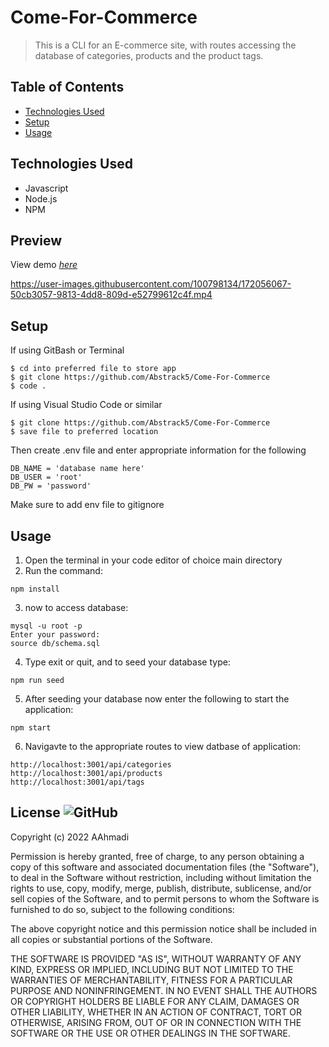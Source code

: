 # Come-For-Commerce
> This is a CLI for an E-commerce site, with routes accessing the database of categories, products and the product tags.


## Table of Contents
* [Technologies Used](#technologies-used)
* [Setup](#setup)
* [Usage](#usage)
<!-- * [License](#license) -->


## Technologies Used
- Javascript
- Node.js
- NPM 

## Preview
View demo [_here_](https://drive.google.com/file/d/199WRacEcusQAFUB8b1f3FhohpcSoXKpI/view)


https://user-images.githubusercontent.com/100798134/172056067-50cb3057-9813-4dd8-809d-e52799612c4f.mp4


## Setup

If using GitBash or Terminal
```
$ cd into preferred file to store app
$ git clone https://github.com/Abstrack5/Come-For-Commerce
$ code .
```

If using Visual Studio Code or similar
```
$ git clone https://github.com/Abstrack5/Come-For-Commerce
$ save file to preferred location
```
Then create .env file and enter appropriate information for the following
```
DB_NAME = 'database name here'
DB_USER = 'root'
DB_PW = 'password'
```
Make sure to add env file to gitignore

## Usage
1. Open the terminal in your code editor of choice main directory
2. Run the command: <br />
```
npm install
```
3. now to access database:
```
mysql -u root -p
Enter your password:
source db/schema.sql
```
4. Type exit or quit, and to seed your database type:
```
npm run seed
```
5. After seeding your database now enter the following to start the application:
```
npm start
```
6. Navigavte to the appropriate routes to view datbase of application:
```
http://localhost:3001/api/categories
http://localhost:3001/api/products
http://localhost:3001/api/tags
```

## License ![GitHub](https://img.shields.io/github/license/abstrack5/come-for-commerce)
Copyright (c) 2022 AAhmadi

Permission is hereby granted, free of charge, to any person obtaining a copy
of this software and associated documentation files (the "Software"), to deal
in the Software without restriction, including without limitation the rights
to use, copy, modify, merge, publish, distribute, sublicense, and/or sell
copies of the Software, and to permit persons to whom the Software is
furnished to do so, subject to the following conditions:

The above copyright notice and this permission notice shall be included in all
copies or substantial portions of the Software.

THE SOFTWARE IS PROVIDED "AS IS", WITHOUT WARRANTY OF ANY KIND, EXPRESS OR
IMPLIED, INCLUDING BUT NOT LIMITED TO THE WARRANTIES OF MERCHANTABILITY,
FITNESS FOR A PARTICULAR PURPOSE AND NONINFRINGEMENT. IN NO EVENT SHALL THE
AUTHORS OR COPYRIGHT HOLDERS BE LIABLE FOR ANY CLAIM, DAMAGES OR OTHER
LIABILITY, WHETHER IN AN ACTION OF CONTRACT, TORT OR OTHERWISE, ARISING FROM,
OUT OF OR IN CONNECTION WITH THE SOFTWARE OR THE USE OR OTHER DEALINGS IN THE
SOFTWARE.
